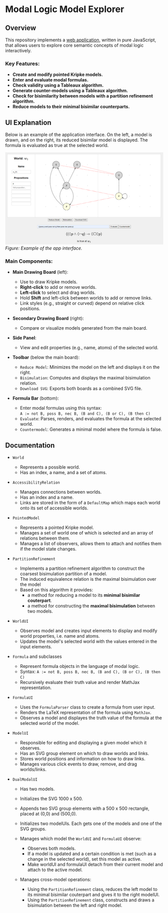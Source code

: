# Modal Logic Model Explorer

## Overview

This repository implements a [web application](https://jakobhausladen.github.io/Modal-Logic-Model-Explorer/), written in pure JavaScript, that allows users to explore core semantic concepts of modal logic interactively.

### Key Features:
- **Create and modify pointed Kripke models.**
- **Enter and evaluate modal formulas.**
- **Check validity using a Tableaux algorithm.**
- **Generate counter-models using a Tableaux algorithm.**
- **Check for bisimilarity between models with a partition refinement algorithm.**
- **Reduce models to their minimal bisimilar counterparts.**


## UI Explanation

Below is an example of the application interface. On the left, a model is drawn, and on the right, its reduced bisimilar model is displayed. The formula is evaluated as true at the selected world.

![An image of the app's UI](UI.png)  
*Figure: Example of the app interface.*

### Main Components:
- **Main Drawing Board** (left):
  - Use to draw Kripke models.
  - **Right-click** to add or remove worlds.
  - **Left-click** to select and drag worlds.
  - Hold **Shift** and left-click between worlds to add or remove links.
  - Link styles (e.g., straight or curved) depend on relative click positions.

- **Secondary Drawing Board** (right):
  - Compare or visualize models generated from the main board.

- **Side Panel**:
  - View and edit properties (e.g., name, atoms) of the selected world.

- **Toolbar** (below the main board):
  - `Reduce Model`: Minimizes the model on the left and displays it on the right.
  - `Bisimulation`: Computes and displays the maximal bisimulation relation.
  - `Download SVG`: Exports both boards as a combined SVG file.

- **Formula Bar** (bottom):
  - Enter modal formulas using this syntax:  
    `A := not B, poss B, nec B, (B and C), (B or C), (B then C)`
  - `Evaluate`: Parses, renders, and evaluates the formula at the selected world.
  - `Countermodel`: Generates a minimal model where the formula is false.

## Documentation

- `World`
  - Represents a possible world.
  - Has an index, a name, and a set of atoms.

- `AccessibilityRelation`
  - Manages connections between worlds.
  - Has an index and a name.
  - Links are stored in the form of a `DefaultMap` which maps each world onto its set of accessible worlds.

- `PointedModel`
  - Represents a pointed Kripke model.
  - Manages a set of world one of which is selected and an array of relations between them.
  - Manages a list of observers, allows them to attach and notifies them if the model state changes.

- `PartitionRefinement`
  - Implements a partition refinement algorithm to construct the coarsest bisimulation partition of a model.
  - The induced equivalence relation is the maximal bisimulation over the model
  - Based on this algorithm it provides:
      - a method for reducing a model to its **minimal bisimilar couterpart**.
      - a method for constructing the **maximal bisimulation** between two models.

- `WorldUI`
  - Observes model and creates input elements to display and modify world properties, i.e. name and atoms.
  - Updates the model's selected world with the values entered in the input elements.

- `Formula` and subclasses
  - Represent formula objects in the language of modal logic.
  - Syntax: `A := not B, poss B, nec B, (B and C), (B or C), (B then C)`
  - Recursively evaluate their truth value and render MathJax representation.

- `FormulaUI`
  - Uses the `FormulaParser` class to create a formula from user input.
  - Renders the LaTeX representation of the formula using `MathJax`.
  - Observes a model and displayes the truth value of the formula at the selected world of the model.

- `ModelUI`
  - Responsible for editing and displaying a given model which it observes.
  - Has an SVG group element on which to draw worlds and links.
  - Stores world positions and information on how to draw links.
  - Manages various click events to draw, remove, and drag worlds/links.

- `DualModalUI`
  - Has two models.
  - Initializes the SVG 1000 x 500.
  - Appends two SVG group elements with a 500 x 500 rectangle, placed at (0,0) and (500,0).
  - Initializes two modelUIs. Each gets one of the models and one of the SVG groups.

  - Manages which model the `WorldUI` and `FormulaUI` observe:
      - Observes both models.
      - If a model is updated and a certain condition is met (such as a change in the selected world), set this model as active.
      - Make worldUI and formulaUI detach from their current model and attach to the active model.

  - Manages cross-model operations:
      - Using the `PartitionRefinement` class, reduces the left model to its minimal bisimilar couterpart and gives it to the right modelUI.
      - Using the `PartitionRefinement` class, constructs and draws a bisimulation between the left and right model.